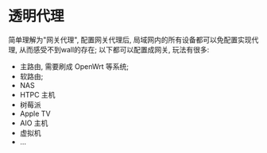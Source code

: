 # 透明代理
简单理解为"网关代理", 配置网关代理后, 局域网内的所有设备都可以免配置实现代理, 从而感受不到wall的存在;
以下都可以配置成网关, 玩法有很多:
- 主路由, 需要刷成 OpenWrt 等系统; 
- 软路由;
- NAS
- HTPC 主机
- 树莓派
- Apple TV
- AIO 主机
- 虚拟机
- ...


